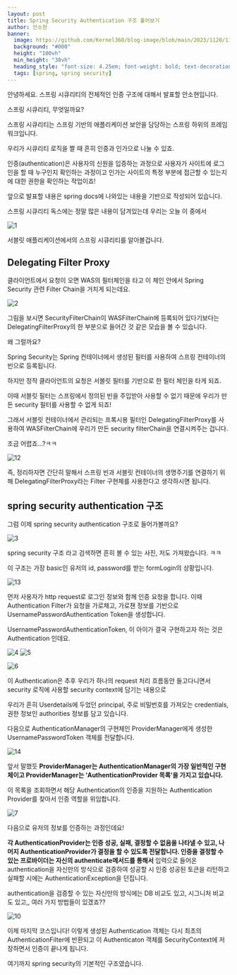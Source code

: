 ```yaml
---
layout: post
title: Spring Security Authentication 구조 훑어보기
author: 안소현
banner:
  image: https://github.com/Kernel360/blog-image/blob/main/2023/1120/11.png?raw=true
  background: "#000"
  height: "100vh"
  min_height: "38vh"
  heading_style: "font-size: 4.25em; font-weight: bold; text-decoration: underline"
  tags: [spring, spring security]
---
```


안녕하세요. 스프링 시큐리티의 전체적인 인증 구조에 대해서 발표할 안소현입니다. 

스프링 시큐리티, 무엇일까요?

스프링 시큐리티는 스프링 기반의 애플리케이션 보안을 담당하는 스프링 하위의 프레임워크입니다. 

우리가 시큐리티 로직을 짤 때 흔히 인증과 인가으로 나눌 수 있죠. 

인증(authentication)은 사용자의 신원을 입증하는 과정으로 사용자가 사이트에 로그인을 할 때 누구인지 확인하는 과정이고 인가는 사이트의 특정 부분에 접근할 수 있는지에 대한 권한을 확인하는 작업이죠!

앞으로 발표할 내용은 spring docs에 나와있는 내용을 기반으로 작성되어 있습니다. 

스프링 시큐리티 독스에는 정말 많은 내용이 담겨있는데 우리는 오늘 이 중에서

![1](https://github.com/Kernel360/blog-image/blob/main/2023/1120/1.png?raw=true)

서블릿 애플리케이션에서의 스프링 시큐리티를 알아볼겁니다. 


## Delegating Filter Proxy

클라이언트에서 요청이 오면 WAS의 필터체인을 타고 이 체인 안에서 Spring Security 관련 Filter Chain을 거치게 되는데요. 

![2](https://github.com/Kernel360/blog-image/blob/main/2023/1120/2.png?raw=true)

그림을 보시면 SecurityFilterChain이 WASFilterChain에 등록되어 있다기보다는 DelegatingFilterProxy의 한 부분으로 들어간 것 같은 모습을 볼 수 있습니다. 

왜 그럴까요?


Spring Security는 Spring 컨테이너에서 생성된 필터를 사용하여 스프링 컨테이너의 빈으로 등록됩니다. 

하지만 정작 클라이언트의 요청은 서블릿 필터를 기반으로 한 필터 체인을 타게 되죠.  

이때 서블릿 필터는 스프링에서 정의된 빈을 주입받아 사용할 수 없기 때문에 우리가 만든 security 필터를 사용할 수 없게 되죠! 

그래서 서블릿 컨테이너에서 관리되는 프록시용 필터인 DelegatingFilterProxy를 사용하여 WASFilterChain에 우리가 만든 security filterChain을 연결시켜주는 겁니다. 

조금 어렵죠…?ㅋㅋ

![12](https://github.com/Kernel360/blog-image/blob/main/2023/1120/12.png?raw=true)

즉, 정리하자면 간단히 말해서 스프링 빈과 서블릿 컨테이너의 생명주기를 연결하기 위해 DelegatingFilterProxy라는 Filter 구현체를 사용한다고 생각하시면 됩니다.  



## spring security authentication 구조

그럼 이제 spring security authentication 구조로 들어가볼까요?

![3](https://github.com/Kernel360/blog-image/blob/main/2023/1120/3.png?raw=true)

spring security 구조 라고 검색하면 흔히 볼 수 있는 사진, 저도 가져왔습니다. ㅋㅋ

이 구조는 가장 basic인 유저의 id, password를 받는 formLogin의 상황입니다. 

![13](https://github.com/Kernel360/blog-image/blob/main/2023/1120/13.png?raw=true)

먼저 사용자가 http request로 로그인 정보와 함께 인증 요청을 합니다. 이때 Authentication Filter가 요청을 가로채고, 가로챈 정보를 기반으로 UsernamePasswordAuthentication Token을 생성합니다.

UsernamePasswordAuthenticationToken, 이 아이가 결국 구현하고자 하는 것은 Authentication 인데요.

![4](https://github.com/Kernel360/blog-image/blob/main/2023/1120/4.png?raw=true)
![5](https://github.com/Kernel360/blog-image/blob/main/2023/1120/5.png?raw=true)

![6](https://github.com/Kernel360/blog-image/blob/main/2023/1120/6.png?raw=true)

이 Authentication은 추후 우리가 하나의 request 처리 흐름동안 들고다니면서 security 로직에 사용할 security context에 담기는 내용으로 

우리가 흔히 Userdetails에 두었던 principal, 주로 비밀번호를 가져오는 credentials, 권한 정보인 authorities 정보를 담고 있습니다. 


다음으로 AuthenticationManager의 구현체인 ProviderManager에게 생성한 UsernamePasswordToken 객체를 전달합니다. 

![14](https://github.com/Kernel360/blog-image/blob/main/2023/1120/14.png?raw=true)

앞서 말했듯 **ProviderManager는 AuthenticationManager의 가장 일반적인 구현체이고  ProviderManager는 ‘AuthenticationProvider 목록’을 가지고 있습니다.** 

이 목록을 조회하면서 해당 Authentication의 인증을 지원하는 Authentication Provider를 찾아서 인증 역할을 위임합니다. 

![7](https://github.com/Kernel360/blog-image/blob/main/2023/1120/7.png?raw=true)

다음으로 유저의 정보를 인증하는 과정인데요!

**각 AuthenticationProvider는 인증 성공, 실패, 결정할 수 없음을 나타낼 수 있고, 나머지 AuthenticationProvider가 결정을 할 수 있도록 전달합니다. 인증을 결정할 수 있는 프로바이더는 자신의 authenticate메서드를 통해서** 입력으로 들어온 authentication을 자신만의 방식으로 검증하여 성공할 시 인증 성공된 토큰을 리턴하고  실패할 시에는  AuthenticationException을 던집니다.

authentication을 검증할 수 있는 자신만의 방식에는 DB 비교도 있고, 시그니처 비교도 있고,, 여러 가지 방법들이 있겠죠??

![10](https://github.com/Kernel360/blog-image/blob/main/2023/1120/10.png?raw=true)

이제 마지막 코스입니다! 이렇게 생성된 Authentication 객체는 다시 최초의 AuthenticationFilter에 반환되고 이 Authenticaton 객체를 SecurityContext에 저장하면서 인증이 끝나게 됩니다. 

여기까지 spring security의 기본적인 구조였습니다.



